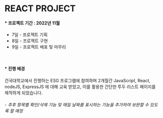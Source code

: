 # REACT PROJECT

<div align-center> 
  <div>
    <h4> * 프로젝트 기간 : 2022년 11월 </h4>
    <ul>
      <li>7일 - 프로젝트 기획</li>
      <li>8일 - 프로젝트 구현</li>
      <li>9일 - 프로젝트 배포 및 마무리</li>
    </ul>
  </div>
  <br />
  <div>
    <h4> * 진행 배경 </h4>
    <p>건국대학교에서 진행하는 ESG 프로그램에 참여하며 2개월간 JavaScript, React, nodeJS, ExpressJS 에 대해 교육 받았고, 이를 활용한 간단한 투두 리스트 페이지를 제작하게 되었습니다.</p>
    <h6>- 추후 항목별 확인/삭제 기능 및 매일 날짜를 표시하는 기능을 추가하여 보완할 수 있도록 할 예정</h6>
  </div>
</div>


